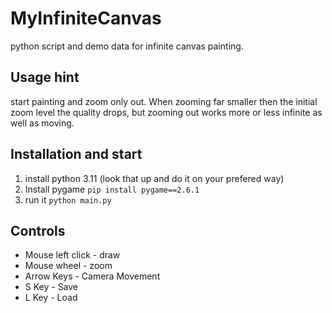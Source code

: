 # MyInfiniteCanvas
python script and demo data for infinite canvas painting.

## Usage hint
start painting and zoom only out. When zooming far smaller then the initial zoom level the quality drops, but zooming out works more or less infinite as well as moving.

## Installation and start
1. install python 3.11 (look that up and do it on your prefered way)
2. Install pygame 
   ```pip install pygame==2.6.1```
3. run it
   ```python main.py```

## Controls
- Mouse left click - draw
- Mouse wheel - zoom
- Arrow Keys - Camera Movement
- S Key - Save
- L Key - Load
